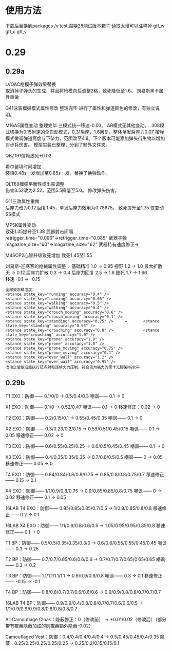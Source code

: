 # 使用方法
下载后替换到packages /v test 召唤28测试版本箱子 读取太慢可以注释掉 gfl_w gfl_c gfl_v

# 0.29

## 0.29a
LVOAC枪模子弹效果替换		
取消掉子弹头的生成，并且将枪模向后调整2格，致死降低至1.6。
刘易斯黑卡属性重做	


G41泳装榴弹模式属性修改		整理完毕
进行了属性和弹道颜色的修改，有独立说明。

M16A5属性变动				整理完毕
三模式统一移速-0.03。
AR模式无其他变动。
.308模式切换为0.15射速的全自动模式，0.31后座，1.6回复，整体单发后座力0.07
榴弹模式微调弹道高度与下坠力，范围改至4.8。下个版本可能添加弹头衍生物以增加对步兵伤害。
模型实装已整理，分到了额外文件夹。

QBZ191信赖致死+0.02			


希尔装填时间增加	
装填0.48s一发增加至0.85s一发，替换了换弹动作。

QLT89榴弹平衡性或出率调整			
伤害3.52改为2.52，范围5.5降低至5.0。
修改弹头伤害。
	
G11三改属性重做		
后座力改为0.12 回复1.45，单发后座力效用为0.78675。
致死提升至1.75
仅变动SS模式

MP5K属性变动				
致死1.35提升至1.38
武器射击间隔retrigger_time="0.096"→retrigger_time="0.085" 
武器子弹magazine_size="60"→magazine_size="62" 
武器持有速度修正<modifier class="speed" value="-0.01" />→<modifier class="speed" value="+0.1" /> 

M4SOP2心智升级致死增加
致死1.45至1.55


刘易斯-迎寒客的枪械属性调整：
	基础精准		1.0	→ 	0.95
	视野		1.2	→	1.0
	最大扩散		无	→	0.12
	后座力扩散	0.3	→ 	0.4
	后座力回复	2.5	→	1.6
	致死		1.7	→	1.66	
	移速		-0.1	→	-0.15	
	
	全部姿态精准度：
    <stance state_key="running" accuracy="0.4" />				    <stance state_key="running" accuracy="0.05" />
    <stance state_key="walking" accuracy="0.5" />				    <stance state_key="walking" accuracy="0.4" />
    <stance state_key="crouch_moving" accuracy="0.6" />			    <stance state_key="crouch_moving" accuracy="0.1" />
    <stance state_key="standing" accuracy="0.75" />		→	    <stance state_key="standing" accuracy="0.95" />
    <stance state_key="crouching" accuracy="0.8" />			    <stance state_key="crouching" accuracy="1.0" />
    <stance state_key="prone" accuracy="1.0" /> 				    <stance state_key="prone" accuracy="1.0" /> 
    <stance state_key="prone_moving" accuracy="0.75" />			    <stance state_key="prone_moving" accuracy="0.1" />
    <stance state_key="over_wall" accuracy="1.2" />				    <stance state_key="over_wall" accuracy="0.95" />  
	改动之后依旧能执行短点射和连续火力压制，符合较为强力的黑卡无脚架MG水平

## 0.29b
T1 EXO：防御—— 0.1/0/0 → 0.5/0.4/0.3
        嘲讽—— 0.1 → 0

X1 EXO：防御—— 0.1/0 → 0.52/0.47
        嘲讽—— 0.1 → 0
        移速修正：0.02 → 0

T2 EXO：防御—— 0.2/0.15/0.1 → 0.55/0.45/0.35
        嘲讽—— 0.1 → 0

X2 EXO：防御—— 0.3/0.23/0.2/0.15 → 0.59/0.51/0.45/0.15
        嘲讽—— 0.1 → 0.05
        移速修正—— 0.02 → 0

T3 EXO：防御—— 0.6/0.55/0.25/0.25 → 0.6/0.5/0.45/0.45
        嘲讽—— 0.1 → 0

X3 EXO：防御—— 0.4/0.35/0.35/0.35 → 0.7/0.6/0.5/0.5
        嘲讽—— 0 → 0.05
        移速修正—— 0.05 → 0

T4 EXO：防御—— 0.84/0.84/0.8/0.8/0.75 → 0.85/0.8/0.8/0.75/0.7
        移速修正—— 0.15 → 0.1

X4 EXO：防御—— 1/1/0.9/0.8/0.75 → 0.9/0.85/0.85/0.8/0.75
        嘲讽—— 0 → 0.02
        移速修正—— 0.1 → 0.05

16LAB T4 EXO：防御—— 0.95/0.85/0.85/0.7/0.5 → 1/0.9/0.85/0.8/0.8
              移速修正—— 0.2 → 0.1
              
16LAB X4 EXO：防御—— 1/1/0.9/0.8/0.6/0.5 → 1.05/0.95/0.95/0.85/0.8
              移速修正—— 0.1 → 0

T1 BP：防御—— 0.5/0.5/0.35/0.35/0.3/0 → 0.6/0.6/0.55/0.55/0.45/0.45
       嘲讽—— 0.3 → 0.25

T2 BP：防御—— 0.7/0.7/0.65/0.6/0.6/0.6 → 0.7/0.7/0.7/0.65/0.65/0.65
       嘲讽—— 0.3 → 0.2

T3 BP：防御—— 1.1/1.1/1.1/1.1 → 0.9/0.9/0.9/0.8
       嘲讽—— 0.3 → 0.1
       移速修正—— -0.15 → -0.1

T4 BP：防御—— 0.8/0.8/0.7/0.7/0.6/0.6/0.6 → 0.9/0.9/0.8/0.8/0.7/0.7/0.7

16LAB T4 BP：防御—— 0.9/0.9/0.4/0.8/0.8/0.7/0.7/0.6/0.6/0.5 → 1/1/0.9/0.9/0.9/0.8/0.8/0.8/0.8/0.7

All Camouflage Cloak：隐蔽修正：0（修改前） → +0.01/0.02（修改后）（部分带有夜幕隐蔽加成的则夜幕额外隐蔽-0.02）

Camouflaged Vest：防御：0.4/0.4/0.4/0.4/0.4 → 0.5/0.45/0.45/0.4/0.35
                  隐蔽：0.25/0.25/0.25/0.25/0.25 → 0.25/0.2/0.15/0.15/0.1